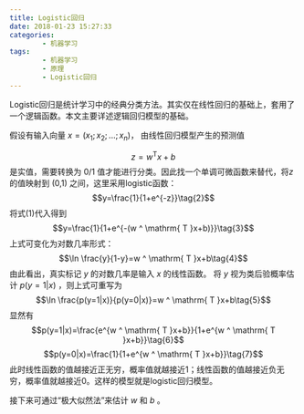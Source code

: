 ```yaml
---
title: Logistic回归
date: 2018-01-23 15:27:33
categories: 
		- 机器学习
tags:  
		- 机器学习
		- 原理
		- Logistic回归
---
```

Logistic回归是统计学习中的经典分类方法。其实仅在线性回归的基础上，套用了一个逻辑函数。本文主要详述逻辑回归模型的基础。

假设有输入向量 $x=(x_1;x_2;...;x_n)$， 由线性回归模型产生的预测值 
<!-- more -->
$$z=w ^ \mathrm{ T }x+b\tag{1}$$ 是实值，需要转换为 0/1 值才能进行分类。因此找一个单调可微函数来替代，将$z$ 的值映射到 (0,1) 之间，这里采用logistic函数：
$$y=\frac{1}{1+e^{-z}}\tag{2}$$
将式(1)代入得到             $$y=\frac{1}{1+e^{-(w ^ \mathrm{ T }x+b)}}\tag{3}$$                         上式可变化为对数几率形式：
$$\ln \frac{y}{1-y}=w ^ \mathrm{ T }x+b\tag{4}$$
由此看出，真实标记 $y$ 的对数几率是输入 $x$ 的线性函数。
将 $y$ 视为类后验概率估计 $p(y=1|x)$ ，则上式可重写为
$$\ln \frac{p(y=1|x)}{p(y=0|x)}=w ^ \mathrm{ T }x+b\tag{5}$$
显然有
$$p(y=1|x)=\frac{e^{w ^ \mathrm{ T }x+b}}{1+e^{w ^ \mathrm{ T }x+b}}\tag{6}$$
$$p(y=0|x)=\frac{1}{1+e^{w ^ \mathrm{ T }x+b}}\tag{7}$$
此时线性函数的值越接近正无穷，概率值就越接近1；线性函数的值越接近负无穷，概率值就越接近0。这样的模型就是logistic回归模型。

接下来可通过“极大似然法”来估计 $w$ 和 $b$ 。
